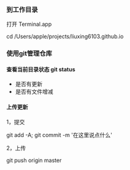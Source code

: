 ### 到工作目录

打开 Terminal.app

cd /Users/apple/projects/liuxing6103.github.io

### 使用git管理仓库

#### 查看当前目录状态 git status

- 是否有更新
- 是否有文件增减

#### 上传更新

1，提交

git add -A; git commit -m '在这里说点什么'

2，上传

git push origin master